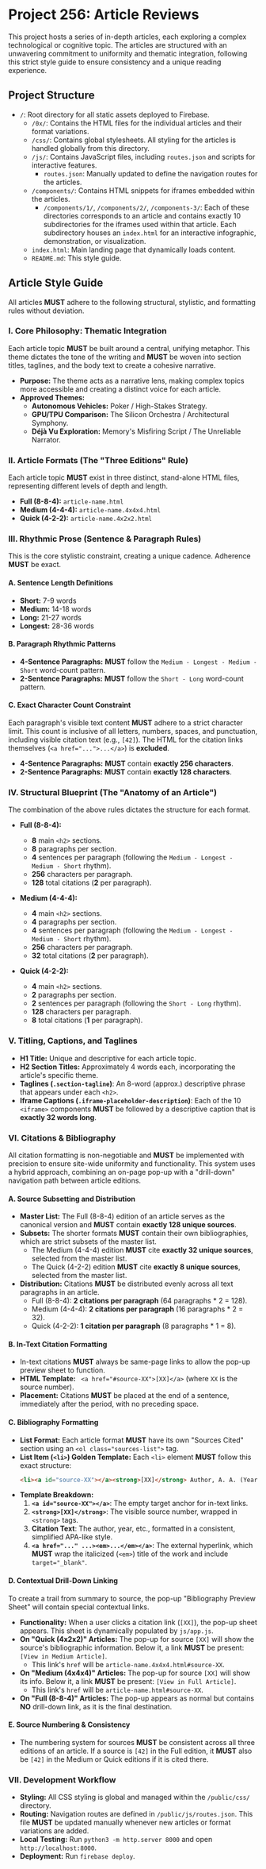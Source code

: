 # Project 256: Article Reviews

This project hosts a series of in-depth articles, each exploring a complex technological or cognitive topic. The articles are structured with an unwavering commitment to uniformity and thematic integration, following this strict style guide to ensure consistency and a unique reading experience.

## Project Structure

- `/`: Root directory for all static assets deployed to Firebase.
  - `/0x/`: Contains the HTML files for the individual articles and their format variations.
  - `/css/`: Contains global stylesheets. All styling for the articles is handled globally from this directory.
  - `/js/`: Contains JavaScript files, including `routes.json` and scripts for interactive features.
    - `routes.json`: Manually updated to define the navigation routes for the articles.
  - `/components/`: Contains HTML snippets for iframes embedded within the articles.
    - `/components/1/`, `/components/2/`, `/components-3/`: Each of these directories corresponds to an article and contains exactly 10 subdirectories for the iframes used within that article. Each subdirectory houses an `index.html` for an interactive infographic, demonstration, or visualization.
  - `index.html`: Main landing page that dynamically loads content.
  - `README.md`: This style guide.

## Article Style Guide

All articles **MUST** adhere to the following structural, stylistic, and formatting rules without deviation.

### I. Core Philosophy: Thematic Integration

Each article topic **MUST** be built around a central, unifying metaphor. This theme dictates the tone of the writing and **MUST** be woven into section titles, taglines, and the body text to create a cohesive narrative.

-   **Purpose:** The theme acts as a narrative lens, making complex topics more accessible and creating a distinct voice for each article.
-   **Approved Themes:**
    -   **Autonomous Vehicles:** Poker / High-Stakes Strategy.
    -   **GPU/TPU Comparison:** The Silicon Orchestra / Architectural Symphony.
    -   **Déjà Vu Exploration:** Memory's Misfiring Script / The Unreliable Narrator.

### II. Article Formats (The "Three Editions" Rule)

Each article topic **MUST** exist in three distinct, stand-alone HTML files, representing different levels of depth and length.

-   **Full (8-8-4):** `article-name.html`
-   **Medium (4-4-4):** `article-name.4x4x4.html`
-   **Quick (4-2-2):** `article-name.4x2x2.html`

### III. Rhythmic Prose (Sentence & Paragraph Rules)

This is the core stylistic constraint, creating a unique cadence. Adherence **MUST** be exact.

#### A. Sentence Length Definitions

-   **Short:** 7-9 words
-   **Medium:** 14-18 words
-   **Long:** 21-27 words
-   **Longest:** 28-36 words

#### B. Paragraph Rhythmic Patterns

-   **4-Sentence Paragraphs:** **MUST** follow the `Medium - Longest - Medium - Short` word-count pattern.
-   **2-Sentence Paragraphs:** **MUST** follow the `Short - Long` word-count pattern.

#### C. Exact Character Count Constraint

Each paragraph's visible text content **MUST** adhere to a strict character limit. This count is inclusive of all letters, numbers, spaces, and punctuation, including visible citation text (e.g., `[42]`). The HTML for the citation links themselves (`<a href="...">...</a>`) is **excluded**.

-   **4-Sentence Paragraphs:** **MUST** contain **exactly 256 characters**.
-   **2-Sentence Paragraphs:** **MUST** contain **exactly 128 characters**.

### IV. Structural Blueprint (The "Anatomy of an Article")

The combination of the above rules dictates the structure for each format.

-   **Full (8-8-4):**
    -   **8** main `<h2>` sections.
    -   **8** paragraphs per section.
    -   **4** sentences per paragraph (following the `Medium - Longest - Medium - Short` rhythm).
    -   **256** characters per paragraph.
    -   **128** total citations (**2** per paragraph).

-   **Medium (4-4-4):**
    -   **4** main `<h2>` sections.
    -   **4** paragraphs per section.
    -   **4** sentences per paragraph (following the `Medium - Longest - Medium - Short` rhythm).
    -   **256** characters per paragraph.
    -   **32** total citations (**2** per paragraph).

-   **Quick (4-2-2):**
    -   **4** main `<h2>` sections.
    -   **2** paragraphs per section.
    -   **2** sentences per paragraph (following the `Short - Long` rhythm).
    -   **128** characters per paragraph.
    -   **8** total citations (**1** per paragraph).

### V. Titling, Captions, and Taglines

-   **H1 Title:** Unique and descriptive for each article topic.
-   **H2 Section Titles:** Approximately 4 words each, incorporating the article's specific theme.
-   **Taglines (`.section-tagline`)**: An 8-word (approx.) descriptive phrase that appears under each `<h2>`.
-   **Iframe Captions (`.iframe-placeholder-description`)**: Each of the 10 `<iframe>` components **MUST** be followed by a descriptive caption that is **exactly 32 words long**.

### VI. Citations & Bibliography

All citation formatting is non-negotiable and **MUST** be implemented with precision to ensure site-wide uniformity and functionality. This system uses a hybrid approach, combining an on-page pop-up with a "drill-down" navigation path between article editions.

#### A. Source Subsetting and Distribution

-   **Master List:** The Full (8-8-4) edition of an article serves as the canonical version and **MUST** contain **exactly 128 unique sources**.
-   **Subsets:** The shorter formats **MUST** contain their own bibliographies, which are strict subsets of the master list.
    -   The Medium (4-4-4) edition **MUST** cite **exactly 32 unique sources**, selected from the master list.
    -   The Quick (4-2-2) edition **MUST** cite **exactly 8 unique sources**, selected from the master list.
-   **Distribution:** Citations **MUST** be distributed evenly across all text paragraphs in an article.
    -   Full (8-8-4): **2 citations per paragraph** (64 paragraphs \* 2 = 128).
    -   Medium (4-4-4): **2 citations per paragraph** (16 paragraphs \* 2 = 32).
    -   Quick (4-2-2): **1 citation per paragraph** (8 paragraphs \* 1 = 8).

#### B. In-Text Citation Formatting

-   In-text citations **MUST** always be same-page links to allow the pop-up preview sheet to function.
-   **HTML Template:** ` <a href="#source-XX">[XX]</a>` (where `XX` is the source number).
-   **Placement:** Citations **MUST** be placed at the end of a sentence, immediately after the period, with no preceding space.

#### C. Bibliography Formatting

-   **List Format:** Each article format **MUST** have its own "Sources Cited" section using an `<ol class="sources-list">` tag.
-   **List Item (`<li>`) Golden Template:** Each `<li>` element **MUST** follow this exact structure:
    ```html
    <li><a id="source-XX"></a><strong>[XX]</strong> Author, A. A. (Year). <a href="URL_TO_SOURCE" target="_blank" rel="noopener noreferrer"><em>Title of Work</em></a>. Publisher.</li>
    ```
-   **Template Breakdown:**
    1.  **`<a id="source-XX"></a>`**: The empty target anchor for in-text links.
    2.  **`<strong>[XX]</strong>`**: The visible source number, wrapped in `<strong>` tags.
    3.  **Citation Text**: The author, year, etc., formatted in a consistent, simplified APA-like style.
    4.  **`<a href="..." ...><em>...</em></a>`**: The external hyperlink, which **MUST** wrap the italicized (`<em>`) title of the work and include `target="_blank"`.

#### D. Contextual Drill-Down Linking

To create a trail from summary to source, the pop-up "Bibliography Preview Sheet" will contain special contextual links.

-   **Functionality:** When a user clicks a citation link (`[XX]`), the pop-up sheet appears. This sheet is dynamically populated by `js/app.js`.
-   **On "Quick (4x2x2)" Articles:** The pop-up for source `[XX]` will show the source's bibliographic information. Below it, a link **MUST** be present: `[View in Medium Article]`.
    -   This link's `href` will be `article-name.4x4x4.html#source-XX`.
-   **On "Medium (4x4x4)" Articles:** The pop-up for source `[XX]` will show its info. Below it, a link **MUST** be present: `[View in Full Article]`.
    -   This link's `href` will be `article-name.html#source-XX`.
-   **On "Full (8-8-4)" Articles:** The pop-up appears as normal but contains **NO** drill-down link, as it is the final destination.

#### E. Source Numbering & Consistency

-   The numbering system for sources **MUST** be consistent across all three editions of an article. If a source is `[42]` in the Full edition, it **MUST** also be `[42]` in the Medium or Quick editions if it is cited there.

### VII. Development Workflow

-   **Styling:** All CSS styling is global and managed within the `/public/css/` directory.
-   **Routing:** Navigation routes are defined in `/public/js/routes.json`. This file **MUST** be updated manually whenever new articles or format variations are added.
-   **Local Testing:** Run `python3 -m http.server 8000` and open `http://localhost:8000`.
-   **Deployment:** Run `firebase deploy`.
